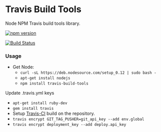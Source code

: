 # Travis Build Tools
Node NPM Travis build tools library.

[![npm version](https://badge.fury.io/js/travis-build-tools.svg)](https://badge.fury.io/js/travis-build-tools)

[![Build Status](https://travis-ci.org/wparad/Javascript-Travis-Build-Tools.svg?branch=master)](https://travis-ci.org/wparad/Javascript-Travis-Build-Tools)

### Usage

* Get Node:
	* `curl -sL https://deb.nodesource.com/setup_0.12 | sudo bash -`
	* `apt-get install nodejs`
	* `npm install travis-build-tools`


Update .travis.yml keys

* `apt-get install ruby-dev`
* `gem install travis`
* Setup [Travis-CI](https://travis-ci.org/profile/) build on the repository.
* `travis encrypt GIT_TAG_PUSHER=git_api_key --add env.global`
* `travis encrypt deployment_key --add deploy.api_key`
